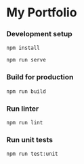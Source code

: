 # My Portfolio

### Development setup
```
npm install
```

```
npm run serve
```

### Build for production
```
npm run build
```

### Run linter
```
npm run lint
```

### Run unit tests
```
npm run test:unit
```